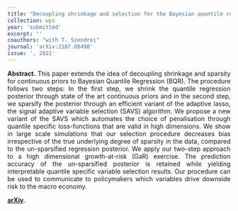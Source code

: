 ```yaml
---
title: "Decoupling shrinkage and selection for the Bayesian quantile regression. [WP](https://arxiv.org/abs/2107.08498)"
collection: wps
year: 'submitted' 
excerpt: ''
coauthors: "with T. Szendrei"
journal: 'arXiv:2107.08498'
issue: ', 2021'
---
```

<p align="justify"> <b>Abstract.</b> This paper extends the idea of decoupling shrinkage and sparsity for continuous priors to Bayesian Quantile Regression (BQR). The procedure follows two steps: In the first step, we shrink the quantile regression posterior through state of the art continuous priors and in the second step, we sparsify the posterior through an efficient variant of the adaptive lasso, the signal adaptive variable selection (SAVS) algorithm. We propose a new variant of the SAVS which automates the choice of penalisation through quantile specific loss-functions that are valid in high dimensions. We show in large scale simulations that our selection procedure decreases bias irrespective of the true underlying degree of sparsity in the data, compared to the un-sparsified regression posterior. We apply our two-step approach to a high dimensional growth-at-risk (GaR) exercise. The prediction accuracy of the un-sparsified posterior is retained while yielding interpretable quantile specific variable selection results. Our procedure can be used to communicate to policymakers which variables drive downside risk to the macro economy.
</p>

[**arXiv**](https://arxiv.org/abs/2107.08498).